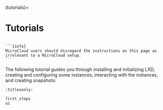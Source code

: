 (tutorials)=
# Tutorials

````{only} integrated

```{info}
MicroCloud users should disregard the instructions on this page as irrelevant to a MicroCloud setup.
```

````

The following tutorial guides you through installing and initializing LXD, creating and configuring some instances, interacting with the instances, and creating snapshots:

```{toctree}
:titlesonly:

first_steps
ui
```
